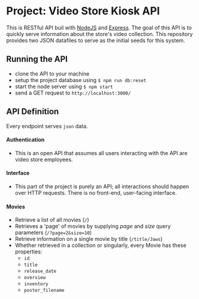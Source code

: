 # Project: Video Store Kiosk API
This is RESTful API buil with [NodeJS](https://nodejs.org/en/) and [Express](http://expressjs.com/). The goal of this API is to quickly serve information about the store's video collection. This repository provides two JSON datafiles to serve as the initial seeds for this system.

## Running the API
* clone the API to your machine
* setup the project database using `$ npm run db:reset`
* start the node server using `$ npm start`
* send a GET request to `http://localhost:3000/`

## API Definition
Every endpoint serves `json` data.

#### Authentication
- This is an open API that assumes all users interacting with the API are video store employees.

#### Interface
- This part of the project is purely an API; all interactions should happen over HTTP requests. There is no front-end, user-facing interface.

#### Movies
- Retrieve a list of all movies (`/`)
- Retrieves a 'page' of movies by supplying _page_ and _size_ query parameters (`/?page=2&size=10`)
- Retrieve information on a single movie by title (`/title/Jaws`)
- Whether retrieved in a collection or singularly, every Movie has these properties:
  - `id`
  - `title`
  - `release_date`
  - `overview`
  - `inventory`
  - `poster_filename`
